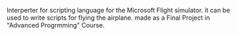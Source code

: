Interperter for scripting language for the Microsoft Flight simulator.
it can be used to write scripts for flying the airplane.
made as a Final Project in "Advanced Progrmming" Course.
